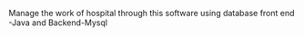 Manage the work of hospital through this software using database front end -Java and Backend-Mysql

